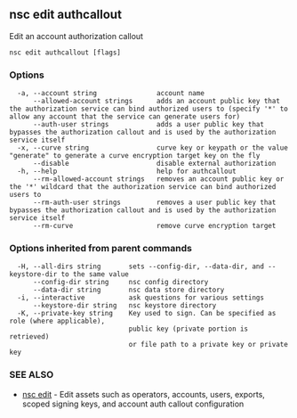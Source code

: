 ## nsc edit authcallout

Edit an account authorization callout

```
nsc edit authcallout [flags]
```

### Options

```
  -a, --account string               account name
      --allowed-account strings      adds an account public key that the authorization service can bind authorized users to (specify '*' to allow any account that the service can generate users for)
      --auth-user strings            adds a user public key that bypasses the authorization callout and is used by the authorization service itself
  -x, --curve string                 curve key or keypath or the value "generate" to generate a curve encryption target key on the fly
      --disable                      disable external authorization
  -h, --help                         help for authcallout
      --rm-allowed-account strings   removes an account public key or the '*' wildcard that the authorization service can bind authorized users to
      --rm-auth-user strings         removes a user public key that bypasses the authorization callout and is used by the authorization service itself
      --rm-curve                     remove curve encryption target
```

### Options inherited from parent commands

```
  -H, --all-dirs string       sets --config-dir, --data-dir, and --keystore-dir to the same value
      --config-dir string     nsc config directory
      --data-dir string       nsc data store directory
  -i, --interactive           ask questions for various settings
      --keystore-dir string   nsc keystore directory
  -K, --private-key string    Key used to sign. Can be specified as role (where applicable),
                              public key (private portion is retrieved)
                              or file path to a private key or private key 
```

### SEE ALSO

* [nsc edit](nsc_edit.md)	 - Edit assets such as operators, accounts, users, exports, scoped signing keys, and account auth callout configuration

